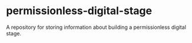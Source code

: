 # permissionless-digital-stage
A repository for storing information about building a permissionless digital stage.
